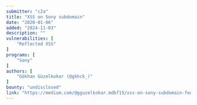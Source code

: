 ```yaml
---
submitter: "c2a"
title: "XSS on Sony subdomain"
date: "2020-01-06"
added: "2024-11-03"
description: ""
vulnerabilities: [
    "Reflected XSS"
]
programs: [
    "Sony"
]
authors: [
    "Gökhan Güzelkokar (@gkhck_)"
]
bounty: "undisclosed"
link: "https://medium.com/@gguzelkokar.mdbf15/xss-on-sony-subdomain-feddaea8f5ac"
---
```




